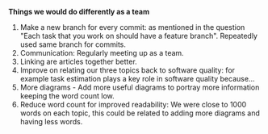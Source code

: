 **Things we would do differently as a team**

1. Make a new branch for every commit: as mentioned in the question "Each task that you work on should have a feature branch". Repeatedly used same branch for commits.
2. Communication: Regularly meeting up as a team.
3. Linking are articles together better.
4. Improve on relating our three topics back to software quality: for example task estimation plays a key role in software quality because...
5. More diagrams - Add more useful diagrams to portray more information keeping the word count low.
6. Reduce word count for improved readability: We were close to 1000 words on each topic, this could be related to adding more diagrams and having less words.